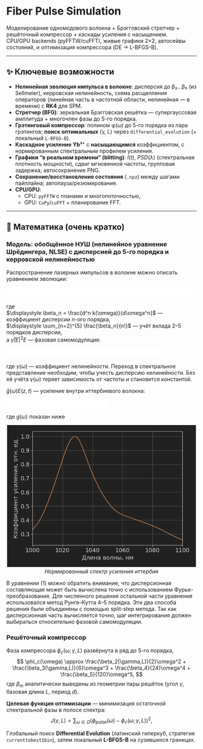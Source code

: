 # Fiber Pulse Simulation

Моделирование одномодового волокна + Брэгговский стретчер + решёточный компрессор + каскады усиления с насыщением.  
CPU/GPU backends (pyFFTW/cuFFT), живые графики 2×2, автосейвы состояний, и оптимизация компрессора (DE → L-BFGS-B).

---

## ✨ Ключевые возможности

- **Нелинейная эволюция импульса в волокне**: дисперсия до β₂…β₅ (из Sellmeier), керровская нелинейность, схема расщепления операторов (линейная часть в частотной области, нелинейная — в времени) с **RK4** для SPM.
- **Стретчер (BFG)**: зеркальная Брэгговская решётка — супергауссовая амплитуда + многочлен фазы до 5-го порядка.
- **Грэтинговый компрессор**: полином φ(ω) до 5-го порядка из пара грэтингов; **поиск оптимальных** (γ, L) через `differential_evolution` (+ локальный `L-BFGS-B`).
- **Каскадное усиление Yb³⁺** с **насыщающимся** коэффициентом, с нормированным спектральным профилем усиления.
- **Графики “в реальном времени” (blitting)**: $I(t)$, $PSD(λ)$ (спектральная плотность мощности), 
сдвиг мгновенной частоты, групповая задержка; автосохранение PNG.
- **Сохранение/восстановление состояния** (`.npz`) между шагами пайплайна; автопауза/резюмирование.
- **CPU/GPU**: 
  - CPU: `pyFFTW` с планами и многопоточностью,
  - GPU: `CuPy`/`cuFFT` + планирование FFT.

---

## 🧠 Математика (очень кратко)

### Модель: обобщённое НУШ (нелинейное уравнение Шрёдингера, NLSE) с дисперсией до 5-го порядка и керровской нелинейностью

Распространение лазерных импульсов в волокне можно описать уравнением эволюции:

![1](images/1.png)

где  
$\displaystyle \beta_n = \frac{d^n k(\omega)}{d\omega^n}$ — коэффициент дисперсии $n$-ого порядка,  
$\displaystyle \sum_{n=2}^{5} \frac{\beta_n}{n!}$ — учёт вклада 2–5 порядков дисперсии,  
а $\hat{\gamma}|E|^2E$ — фазовая самомодуляция:

![2](images/2.png)

где $\gamma(\omega)$ — коэффициент нелинейности. Переход в спектральное представление необходим, чтобы учесть дисперсию нелинейности. 
Без её учёта $\gamma(\omega)$ теряет зависимость от частоты и становится константой.  

$\hat{g}(\omega)E(z,t)$ — усиление внутри иттербиевого волокна:

![3](images/3.png)

где $g(\omega)$ показан ниже

<p align="center">
  <img src="images/Спектр%20усиления.png" alt="Спектр усиления" 
       width="500" style="filter: invert(1) contrast(0.73) brightness(.945);">
  <br>
  <em>Нормированный спектр усиления иттербия</em>
</p>

В уравнении (1) можно обратить внимание, что дисперсионная составляющая может быть вычислена точно с использованием Фурье-преобразования. 
Для численного решения остальной части уравнения использовался метод Рунге–Кутта 4–5 порядка. 
Эти два способа решения были объединены с помощью split-step метода. 
Так как дисперсионная часть вычисляется точно, шаг интегрирования должен выбираться относительно фазовой самомодуляции.

### Решёточный компрессор

Фаза компрессора $\phi_c(\omega; \gamma, L)$ развёрнута в ряд до 5-го порядка,
$$
\phi_c(\omega) \approx \frac{\beta_2(\gamma,L)}{2}\omega^2 + \frac{\beta_3(\gamma,L)}{6}\omega^3 + \frac{\beta_4}{24}\omega^4 + \frac{\beta_5}{120}\omega^5,
$$
где $\beta_m$ аналитически выведены из геометрии пары решёток (угол $\gamma$, базовая длина $L$, период $d$).

**Целевая функция оптимизации** — минимизация остаточной спектральной фазы в полосе спектра:
$$
J(\gamma,L)=\sum_{\omega \in \Omega}\Big(\phi_{\text{pulse}}(\omega)-\phi_c(\omega;\gamma,L)\Big)^2,
$$

Глобальный поиск **Differential Evolution** (латинский гиперкуб, стратегия `currenttobest1bin`), затем локальный **L-BFGS-B** на сузившихся границах.

